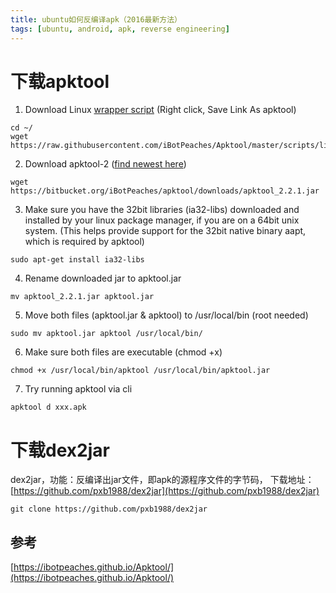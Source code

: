 ```yaml
---
title: ubuntu如何反编译apk（2016最新方法）
tags: [ubuntu, android, apk, reverse engineering]
---
```


# 下载apktool
1. Download Linux [wrapper script](https://raw.githubusercontent.com/iBotPeaches/Apktool/master/scripts/linux/apktool) (Right click, Save Link As apktool)
```
cd ~/
wget https://raw.githubusercontent.com/iBotPeaches/Apktool/master/scripts/linux/apktool
```

2. Download apktool-2 ([find newest here](https://bitbucket.org/iBotPeaches/apktool/downloads))
```
wget https://bitbucket.org/iBotPeaches/apktool/downloads/apktool_2.2.1.jar
```

3. Make sure you have the 32bit libraries (ia32-libs) downloaded and installed by your linux package manager, if you are on a 64bit unix system.
(This helps provide support for the 32bit native binary aapt, which is required by apktool)
```
sudo apt-get install ia32-libs
```

4. Rename downloaded jar to apktool.jar
```
mv apktool_2.2.1.jar apktool.jar
```

5. Move both files (apktool.jar & apktool) to /usr/local/bin (root needed)
```
sudo mv apktool.jar apktool /usr/local/bin/
```

6. Make sure both files are executable (chmod +x)
```
chmod +x /usr/local/bin/apktool /usr/local/bin/apktool.jar
```

7. Try running apktool via cli
```
apktool d xxx.apk
```

# 下载dex2jar
dex2jar，功能：反编译出jar文件，即apk的源程序文件的字节码，
下载地址：[https://github.com/pxb1988/dex2jar](https://github.com/pxb1988/dex2jar)

```
git clone https://github.com/pxb1988/dex2jar
```

## 参考
[https://ibotpeaches.github.io/Apktool/](https://ibotpeaches.github.io/Apktool/)

